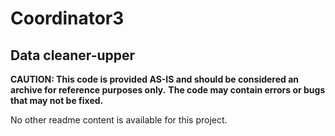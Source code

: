 # Coordinator3
## Data cleaner-upper

**CAUTION: This code is provided AS-IS and should be considered an archive for reference purposes only.**
**The code may contain errors or bugs that may not be fixed.**

No other readme content is available for this project.
